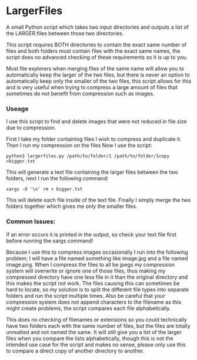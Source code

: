 # LargerFiles
A small Python script which takes two input directories and outputs a list of the LARGER files between those two directories. 

This script requires BOTH directories to contain the exact same number of files and both folders must contain files with the exact same names, the script does no advanced checking of these requirements so it is up to you.

Most file explorers when merging files of the same name will allow you to automatically keep the larger of the two files, but there is never an option to automatically keep only the smaller of the two files, this script allows for this and is very useful when trying to compress a large amount of files that sometimes do not benefit from compression such as images. 

### Useage
I use this script to find and delete images that were not reduced in file size due to compression.

First I take my folder containing files I wish to compress and duplicate it.
Then I run my compression on the files
Now I use the script: 
```
python3 largerfiles.py /path/to/folder/1 /path/to/folder/1copy >bigger.txt
```
This will generate a text file containing the larger files between the two folders, next I run the following command:
```
xargs -d '\n' rm < bigger.txt
```
This will delete each file inside of the text file. 
Finally I simply merge the two folders together which gives me only the smaller files. 

### Common Issues:
If an error occurs it is printed in the output, so check your text file first before running the xargs command! 

Because I use this to compress images occasionally I run into the following problem; I will have a file named something like image.jpg and a file named image.png. When I compress the files to all be jpegs my compression system will overwrite or ignore one of those files, thus making my compressed directory have one less file in it than the original directory and this makes the script not work. The files causing this can sometimes be hard to locate, so my solution is to split the different file types into separate folders and run the script multiple times. 
Also be careful that your compression system does not append characters to the filename as this might create problems, the script compares each file alphabetically. 

This does no checking of filenames or extensions so you could technically have two folders each with the same number of files, but the files are totally unrealted and not named the same. It will still give you a list of the larger files when you compare the lists alphabetically, though this is not the intended use case for the script and makes no sense, please only use this to compare a direct copy of another directory to another. 
